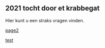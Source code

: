 ## 2021 tocht door et krabbegat

Hier kunt u een straks vragen vinden. 

[page2](./another-page)

[test](./pages/test2)
